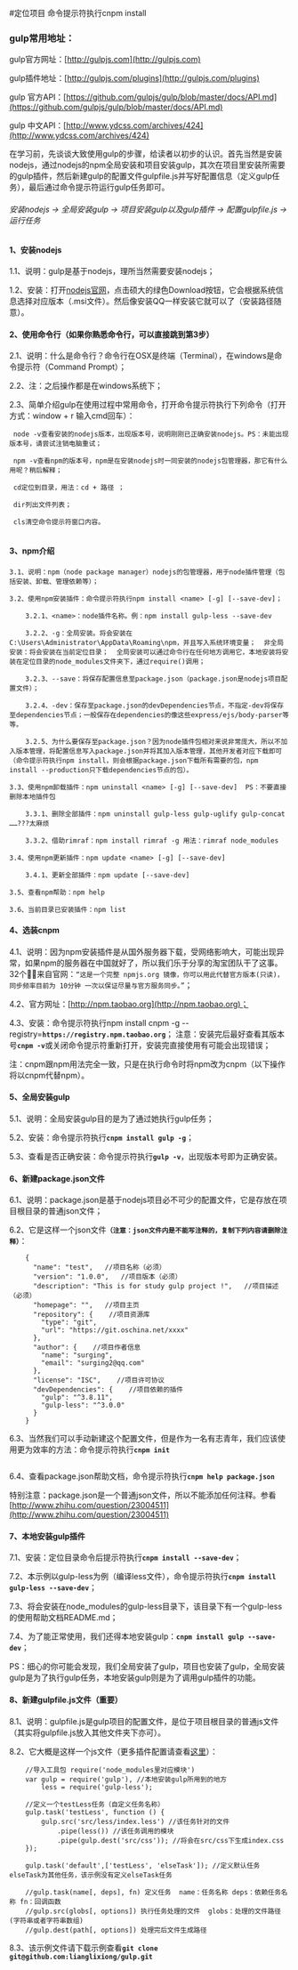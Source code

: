 #定位项目 命令提示符执行cnpm install

### gulp常用地址：

gulp官方网址：[http://gulpjs.com](http://gulpjs.com)

gulp插件地址：[http://gulpjs.com/plugins](http://gulpjs.com/plugins)

gulp 官方API：[https://github.com/gulpjs/gulp/blob/master/docs/API.md](https://github.com/gulpjs/gulp/blob/master/docs/API.md)

gulp 中文API：[http://www.ydcss.com/archives/424](http://www.ydcss.com/archives/424)

在学习前，先谈谈大致使用gulp的步骤，给读者以初步的认识。首先当然是安装nodejs，通过nodejs的npm全局安装和项目安装gulp，其次在项目里安装所需要的gulp插件，然后新建gulp的配置文件gulpfile.js并写好配置信息（定义gulp任务），最后通过命令提示符运行gulp任务即可。

###### 安装nodejs -> 全局安装gulp -> 项目安装gulp以及gulp插件 -> 配置gulpfile.js -> 运行任务

#### 1、安装nodejs

1.1、说明：gulp是基于nodejs，理所当然需要安装nodejs；

1.2、安装：打开[nodejs官网](https://nodejs.org/en/)，点击硕大的绿色Download按钮，它会根据系统信息选择对应版本（.msi文件）。然后像安装QQ一样安装它就可以了（安装路径随意）。

#### 2、使用命令行（如果你熟悉命令行，可以直接跳到第3步）

2.1、说明：什么是命令行？命令行在OSX是终端（Terminal），在windows是命令提示符（Command Prompt）；

2.2、注：之后操作都是在windows系统下；

2.3、简单介绍gulp在使用过程中常用命令，打开命令提示符执行下列命令（打开方式：window + r 输入cmd回车）：

     node -v查看安装的nodejs版本，出现版本号，说明刚刚已正确安装nodejs。PS：未能出现版本号，请尝试注销电脑重试；

     npm -v查看npm的版本号，npm是在安装nodejs时一同安装的nodejs包管理器，那它有什么用呢？稍后解释；

     cd定位到目录，用法：cd + 路径 ；

     dir列出文件列表；

     cls清空命令提示符窗口内容。

   <img src="http://static.ydcss.com/uploads/2015/03/gulp-01.png" alt="">

#### 3、npm介绍


    3.1、说明：npm（node package manager）nodejs的包管理器，用于node插件管理（包括安装、卸载、管理依赖等）；

    3.2、使用npm安装插件：命令提示符执行npm install <name> [-g] [--save-dev]；

        3.2.1、<name>：node插件名称。例：npm install gulp-less --save-dev

        3.2.2、-g：全局安装。将会安装在C:\Users\Administrator\AppData\Roaming\npm，并且写入系统环境变量；  非全局安装：将会安装在当前定位目录；  全局安装可以通过命令行在任何地方调用它，本地安装将安装在定位目录的node_modules文件夹下，通过require()调用；

        3.2.3、--save：将保存配置信息至package.json（package.json是nodejs项目配置文件）；

        3.2.4、-dev：保存至package.json的devDependencies节点，不指定-dev将保存至dependencies节点；一般保存在dependencies的像这些express/ejs/body-parser等等。

        3.2.5、为什么要保存至package.json？因为node插件包相对来说非常庞大，所以不加入版本管理，将配置信息写入package.json并将其加入版本管理，其他开发者对应下载即可（命令提示符执行npm install，则会根据package.json下载所有需要的包，npm install --production只下载dependencies节点的包）。

    3.3、使用npm卸载插件：npm uninstall <name> [-g] [--save-dev]  PS：不要直接删除本地插件包

        3.3.1、删除全部插件：npm uninstall gulp-less gulp-uglify gulp-concat ……???太麻烦

        3.3.2、借助rimraf：npm install rimraf -g 用法：rimraf node_modules

    3.4、使用npm更新插件：npm update <name> [-g] [--save-dev]

        3.4.1、更新全部插件：npm update [--save-dev]

    3.5、查看npm帮助：npm help

    3.6、当前目录已安装插件：npm list

#### 4、选装cnpm

4.1、说明：因为npm安装插件是从国外服务器下载，受网络影响大，可能出现异常，如果npm的服务器在中国就好了，所以我们乐于分享的淘宝团队干了这事。32个！来自官网：`“这是一个完整 npmjs.org 镜像，你可以用此代替官方版本(只读)，同步频率目前为 10分钟 一次以保证尽量与官方服务同步。”`；

4.2、官方网址：[http://npm.taobao.org](http://npm.taobao.org)；

4.3、安装：命令提示符执行npm install cnpm -g --registry=<strong>`https://registry.npm.taobao.org`</strong>；  注意：安装完后最好查看其版本号<strong>`cnpm -v`</strong>或关闭命令提示符重新打开，安装完直接使用有可能会出现错误；

注：cnpm跟npm用法完全一致，只是在执行命令时将npm改为cnpm（以下操作将以cnpm代替npm）。

#### 5、全局安装gulp
5.1、说明：全局安装gulp目的是为了通过她执行gulp任务；

5.2、安装：命令提示符执行<strong>`cnpm install gulp -g`</strong>；

5.3、查看是否正确安装：命令提示符执行<strong>`gulp -v`</strong>，出现版本号即为正确安装。

#### 6、新建package.json文件

6.1、说明：package.json是基于nodejs项目必不可少的配置文件，它是存放在项目根目录的普通json文件；

6.2、它是这样一个json文件<strong>`（注意：json文件内是不能写注释的，复制下列内容请删除注释）`</strong>：

```
    {
      "name": "test",   //项目名称（必须）
      "version": "1.0.0",   //项目版本（必须）
      "description": "This is for study gulp project !",   //项目描述（必须）
      "homepage": "",   //项目主页
      "repository": {    //项目资源库
        "type": "git",
        "url": "https://git.oschina.net/xxxx"
      },
      "author": {    //项目作者信息
        "name": "surging",
        "email": "surging2@qq.com"
      },
      "license": "ISC",    //项目许可协议
      "devDependencies": {    //项目依赖的插件
        "gulp": "^3.8.11",
        "gulp-less": "^3.0.0"
      }
    }
```
6.3、当然我们可以手动新建这个配置文件，但是作为一名有志青年，我们应该使用更为效率的方法：命令提示符执行<strong>`cnpm init`</strong>

<img src="http://static.ydcss.com/uploads/2015/03/gulp-3.png" alt="">

6.4、查看package.json帮助文档，命令提示符执行<strong>`cnpm help package.json`</strong>

特别注意：package.json是一个普通json文件，所以不能添加任何注释。参看 [http://www.zhihu.com/question/23004511](http://www.zhihu.com/question/23004511)

#### 7、本地安装gulp插件

7.1、安装：定位目录命令后提示符执行<strong>`cnpm install --save-dev`</strong>；

7.2、本示例以gulp-less为例（编译less文件），命令提示符执行<strong>`cnpm install gulp-less --save-dev`</strong>；
<img src="http://static.ydcss.com/uploads/2015/02/gulp-less-2.png" alt="">

7.3、将会安装在node_modules的gulp-less目录下，该目录下有一个gulp-less的使用帮助文档README.md；

7.4、为了能正常使用，我们还得本地安装gulp：<strong>`cnpm install gulp --save-dev`</strong>；

PS：细心的你可能会发现，我们全局安装了gulp，项目也安装了gulp，全局安装gulp是为了执行gulp任务，本地安装gulp则是为了调用gulp插件的功能。

#### 8、新建gulpfile.js文件（重要）
8.1、说明：gulpfile.js是gulp项目的配置文件，是位于项目根目录的普通js文件（其实将gulpfile.js放入其他文件夹下亦可）。

8.2、它大概是这样一个js文件（更多插件配置请查看[这里](http://www.ydcss.com/archives/tag/gulp)）：

```
    //导入工具包 require('node_modules里对应模块')
    var gulp = require('gulp'), //本地安装gulp所用到的地方
        less = require('gulp-less');
     
    //定义一个testLess任务（自定义任务名称）
    gulp.task('testLess', function () {
        gulp.src('src/less/index.less') //该任务针对的文件
            .pipe(less()) //该任务调用的模块
            .pipe(gulp.dest('src/css')); //将会在src/css下生成index.css
    });
     
    gulp.task('default',['testLess', 'elseTask']); //定义默认任务 elseTask为其他任务，该示例没有定义elseTask任务
     
    //gulp.task(name[, deps], fn) 定义任务  name：任务名称 deps：依赖任务名称 fn：回调函数
    //gulp.src(globs[, options]) 执行任务处理的文件  globs：处理的文件路径(字符串或者字符串数组) 
    //gulp.dest(path[, options]) 处理完后文件生成路径
```
8.3、该示例文件请下载示例查看<strong>`git clone git@github.com:lianglixiong/gulp.git`</strong>